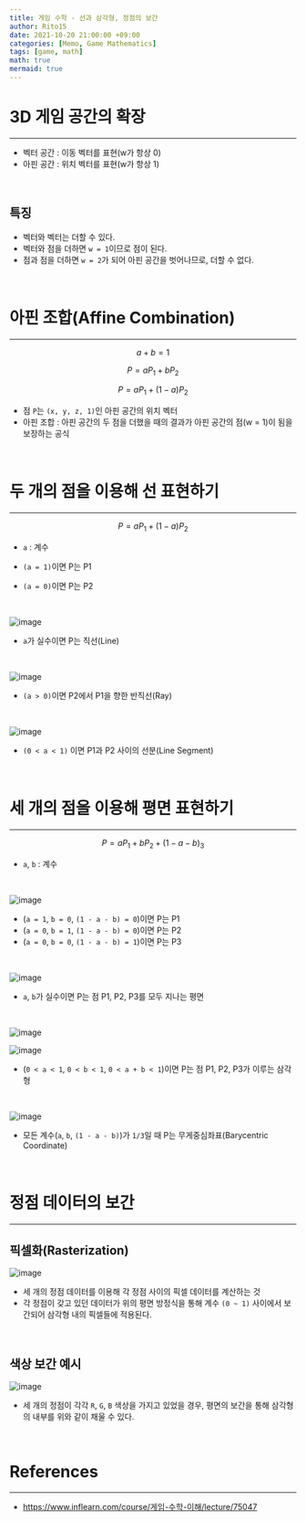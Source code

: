 ```yaml
---
title: 게임 수학 - 선과 삼각형, 정점의 보간
author: Rito15
date: 2021-10-20 21:00:00 +09:00
categories: [Memo, Game Mathematics]
tags: [game, math]
math: true
mermaid: true
---
```


# 3D 게임 공간의 확장
---
- 벡터 공간 : 이동 벡터를 표현(w가 항상 0)
- 아핀 공간 : 위치 벡터를 표현(w가 항상 1)

<br>

## **특징**
- 벡터와 벡터는 더할 수 있다.
- 벡터와 점을 더하면 `w = 1`이므로 점이 된다.
- 점과 점을 더하면 `w = 2`가 되어 아핀 공간을 벗어나므로, 더할 수 없다.

<br>

# 아핀 조합(Affine Combination)
---

$$
a + b = 1
$$

$$
P = aP_{1} + bP_{2}
$$

$$
P = aP_{1} + (1 - a)P_{2}
$$

- 점 `P`는 `(x, y, z, 1)`인 아핀 공간의 위치 벡터
- 아핀 조합 : 아핀 공간의 두 점을 더했을 때의 결과가 아핀 공간의 점(w = 1)이 됨을 보장하는 공식

<br>

# 두 개의 점을 이용해 선 표현하기
---
$$
P = aP_{1} + (1 - a)P_{2}
$$

- `a` : 계수

- `(a = 1)`이면 P는 P1
- `(a = 0)`이면 P는 P2

<br>

![image](https://user-images.githubusercontent.com/42164422/138098295-e97e1296-ec56-4379-90ac-ac2f6235d2d5.png)

- `a`가 실수이면 P는 직선(Line)

<br>

![image](https://user-images.githubusercontent.com/42164422/138098460-d10f7fe3-038b-4b2d-8672-8667b86dacf9.png)

- `(a > 0)`이면 P2에서 P1을 향한 반직선(Ray)

<br>

![image](https://user-images.githubusercontent.com/42164422/138098505-ff804e9b-7c67-4c6b-94fe-acf9323b1490.png)

- `(0 < a < 1)` 이면 P1과 P2 사이의 선분(Line Segment)

<br>



# 세 개의 점을 이용해 평면 표현하기
---
$$
P = aP_{1} + bP_{2} + (1 - a - b)_{3}
$$

- `a`, `b` : 계수

<br>

![image](https://user-images.githubusercontent.com/42164422/138098652-fad3be8c-07f1-4e14-a13d-f152a9c54978.png)

- (`a = 1`, `b = 0`, `(1 - a - b) = 0`)이면 P는 P1
- (`a = 0`, `b = 1`, `(1 - a - b) = 0`)이면 P는 P2
- (`a = 0`, `b = 0`, `(1 - a - b) = 1`)이면 P는 P3

<br>

![image](https://user-images.githubusercontent.com/42164422/138098864-e568f3fc-78fd-44eb-b69e-73650887f172.png)

- `a`, `b`가 실수이면 P는 점 P1, P2, P3를 모두 지나는 평면

<br>

![image](https://user-images.githubusercontent.com/42164422/138098789-c82e4be8-7ad2-40b0-8fda-6f1df4097b67.png)

![image](https://user-images.githubusercontent.com/42164422/138099237-5c7ff313-6f0c-403b-8051-88e46bb78375.png)

- (`0 < a < 1`, `0 < b < 1`, `0 < a + b < 1`)이면 P는 점 P1, P2, P3가 이루는 삼각형

<br>

![image](https://user-images.githubusercontent.com/42164422/138098925-ee1d7989-c154-4783-8b98-c0fdcfee5982.png)

- 모든 계수(`a`, `b`, `(1 - a - b)`)가 `1/3`일 때 P는 무게중심좌표(Barycentric Coordinate)

<br>

# 정점 데이터의 보간
---

## **픽셀화(Rasterization)**

![image](https://user-images.githubusercontent.com/42164422/138104722-17337645-3a8c-4bd7-a89c-db31a692db28.png)

- 세 개의 정점 데이터를 이용해 각 정점 사이의 픽셀 데이터를 계산하는 것
- 각 정점이 갖고 있던 데이터가 위의 평면 방정식을 통해 계수 `(0 ~ 1)` 사이에서 보간되어 삼각형 내의 픽셀들에 적용된다.


<br>

## **색상 보간 예시**

![image](https://user-images.githubusercontent.com/42164422/138101376-726fe88a-5bf7-452f-88ee-b876a2b0e4e1.png)

- 세 개의 정점이 각각 `R`, `G`, `B` 색상을 가지고 있었을 경우, 평면의 보간을 통해 삼각형의 내부를 위와 같이 채울 수 있다.


<br>

# References
---
- <https://www.inflearn.com/course/게임-수학-이해/lecture/75047>